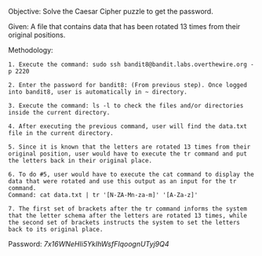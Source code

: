 Objective: Solve the Caesar Cipher puzzle to get the password.

Given: A file that contains data that has been rotated 13 times from their original positions.

Methodology:

    1. Execute the command: sudo ssh bandit8@bandit.labs.overthewire.org -p 2220

    2. Enter the password for bandit8: (From previous step). Once logged into bandit8, user is automatically in ~ directory.

    3. Execute the command: ls -l to check the files and/or directories inside the current directory.

    4. After executing the previous command, user will find the data.txt file in the current directory.

    5. Since it is known that the letters are rotated 13 times from their original position, user would have to execute the tr command and put the letters back in their original place.

    6. To do #5, user would have to execute the cat command to display the data that were rotated and use this output as an input for the tr command.
    Command: cat data.txt | tr '[N-ZA-Mn-za-m]' '[A-Za-z]'

    7. The first set of brackets after the tr command informs the system that the letter schema after the letters are rotated 13 times, while the second set of brackets instructs the system to set the letters back to its original place.


Password: *7x16WNeHIi5YkIhWsfFIqoognUTyj9Q4*